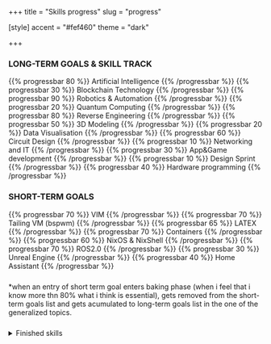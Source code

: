 +++
title = "Skills progress"
slug = "progress"

[style]
    accent = "#fef460"
    theme = "dark"

+++

### LONG-TERM GOALS & SKILL TRACK

{{% progressbar 80 %}} Artificial Intelligence {{% /progressbar %}}
{{% progressbar 30 %}} Blockchain Technology {{% /progressbar %}}
{{% progressbar 90 %}} Robotics & Automation {{% /progressbar %}}
{{% progressbar 20 %}} Quantum Computing {{% /progressbar %}}
{{% progressbar 80 %}} Reverse Engineering {{% /progressbar %}}
{{% progressbar 50 %}} 3D Modeling {{% /progressbar %}}
{{% progressbar 20 %}} Data Visualisation {{% /progressbar %}}
{{% progressbar 60 %}} Circuit Design {{% /progressbar %}}
{{% progressbar 10 %}} Networking and IT {{% /progressbar %}}
{{% progressbar 30 %}} App&Game development {{% /progressbar %}}
{{% progressbar 10 %}} Design Sprint {{% /progressbar %}}
{{% progressbar 40 %}} Hardware programming {{% /progressbar %}}


### SHORT-TERM GOALS

{{% progressbar 70 %}} VIM {{% /progressbar %}}
{{% progressbar 70 %}} Tailing VM (bspwm) {{% /progressbar %}}
{{% progressbar 65 %}} LATEX {{% /progressbar %}}
{{% progressbar 70 %}} Containers {{% /progressbar %}}
{{% progressbar 60 %}} NixOS & NixShell {{% /progressbar %}}
{{% progressbar 70 %}} ROS2.0 {{% /progressbar %}}
{{% progressbar 30 %}} Unreal Engine {{% /progressbar %}}
{{% progressbar 40 %}} Home Assistant {{% /progressbar %}}

<p style="padding: 10px 0;">
    *when an entry of short term goal enters baking phase (when i feel that i know more thn 80% what i think is essential), gets removed from the short-term goals list and gets acumulated to long-term goals list in the one of the  generalized topics.
</p>

<details class="dropdown">
  <summary style="color: var(--accent-color);">Finished skills</summary>

{{% progressbar 70 %}} VIM {{% /progressbar %}}
{{% progressbar 90 %}} Tailing VM (bspwm) {{% /progressbar %}}
{{% progressbar 85 %}} LATEX {{% /progressbar %}}
{{% progressbar 80 %}} Containers {{% /progressbar %}}
{{% progressbar 60 %}} NixOS & NixShell {{% /progressbar %}}
{{% progressbar 70 %}} ROS2.0 {{% /progressbar %}}
{{% progressbar 30 %}} Unreal Engine {{% /progressbar %}}
{{% progressbar 40 %}} Home Assistant {{% /progressbar %}}

</details>

